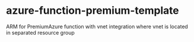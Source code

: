 # azure-function-premium-template
ARM for PremiumAzure function with vnet integration where vnet is located in separated resource group
